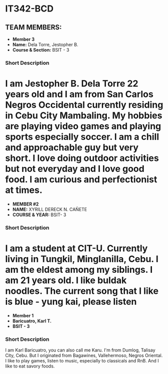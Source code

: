 # IT342-BCD

## TEAM MEMBERS:


- **Member 3**
- **Name:** Dela Torre, Jestopher B.
- **Course & Section:** BSIT - 3

### Short Description

I am Jestopher B. Dela Torre 22 years old and I am from San Carlos Negros Occidental currently residing in Cebu City Mambaling. My hobbies are playing video games and playing sports especially soccer. I am a chill and approachable guy but very short. I love doing outdoor activities but not everyday and I love good food. I am curious and perfectionist at times. 
=======

- **MEMBER #2**
- **NAME:** XYRILL DERECK N. CAÑETE
- **COURSE & YEAR:** BSIT- 3

### Short Description 

I am a student at CIT-U. Currently living in Tungkil, Minglanilla, Cebu. I am the eldest among my siblings. I am 21 years old. I like buldak noodles.
The current song that I like is blue - yung kai, please listen
=======

- **Member 1**
- **Baricuatro, Karl T.**
- **BSIT - 3** 

### Short Description

I am Karl Baricuatro, you can also call me Karu. I'm from Dumlog, Talisay City, Cebu. But I originated from Bagawines, Vallehermoso, Negros Oriental. I like to play games, listen to music, especially to classicals and RnB. And I like to eat savory foods.